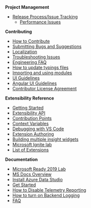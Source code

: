 **Project Management**
* [Release Process/Issue Tracking](Release-Process-and-Issue-Tracking)
  * [Performance Issues](Performance-Issues)

**Contributing**
* [How to Contribute](How-to-Contribute)
* [Submitting Bugs and Suggestions](Submitting-Bugs-and-Suggestions)
* [Localization](https://github.com/Microsoft/Localization/wiki/SQL-Operations-Studio)
* [Troubleshooting Issues](Troubleshooting-Issues)
* [Engineering FAQ](Engineering-FAQ)
* [How to update typings files](How-to-update-typings-files)
* [Importing and using modules](Importing-and-using-modules)
* [UI Guidelines](UI-guidelines)
* [Angular UI Guidelines](Angular-UI-Guidelines)
* [Contributor License Agreement](Contributor-License-Agreement)

**Extensibility Reference**
* [Getting Started](Getting-started-with-Extensibility)
* [Extensibility API](Extensibility-API)
* [Contribution Points](Contribution-points)
* [Context Variables](Sqlops-Context-Variables)
* [Debugging with VS Code](Debugging-an-Extension-with-VS-Code)
* [Extension Authoring](Extension-Authoring)
* [Building multiple insight widgets](Building-multiple-insight-widgets)
* [Microsoft Ignite lab](Microsoft-Ignite-lab)
* [List of Extensions](List-of-Extensions)

**Documentation**
* [Microsoft Ready 2019 Lab](Microsoft-Ready-2019-lab)
* [MS Docs Overview](https://aka.ms/sqlopsstudio-docs)
* [Install Azure Data Studio](https://aka.ms/sqlopsstudio)
* [Get Started](https://aka.ms/get-started-sqlopsstudio)
* [How to Disable Telemetry Reporting](How-to-Disable-Telemetry-Reporting)
* [How to turn on Backend Logging](How-to-turn-on-Backend-Logging)
* [FAQ](https://docs.microsoft.com/sql/sql-operations-studio/faq)